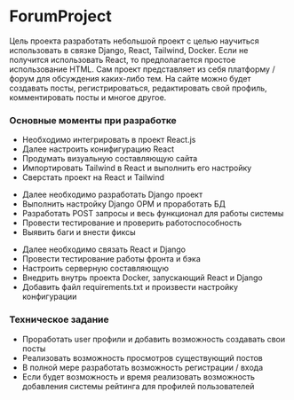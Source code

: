 # ForumProject

Цель проекта разработать небольшой проект с целью научиться использовать в связке Django, React, Tailwind, Docker. Если не получится использовать React, то предполагается простое использование HTML. Сам проект представляет из себя платформу / форум для обсуждения каких-либо тем. На сайте можно будет создавать посты, регистрироваться, редактировать свой профиль, комментировать посты и многое другое.

### **Основные моменты при разработке**

- Необходимо интегрировать в проект React.js
- Далее настроить конифигурацию React
- Продумать визуальную составляющую сайта
- Импортировать Tailwind в React и выполнить его настройку
- Сверстать проект на React и Tailwind

+ Далее необходимо разработать Django проект
+ Выполнить настройку Django ОРМ и проработать БД
+ Разработать POST запросы и весь функционал для работы системы
+ Провести тестирование и проверить работоспособность
+ Выявить баги и внести фиксы

* Далее необходимо связать React и Django
* Провести тестирование работы фронта и бэка
* Настроить серверную составляющую
* Внедрить внутрь проекта Docker, запускающий React и Django
* Добавить файл requirements.txt и произвести настройку конфигурации

### **Техническое задание**

- Проработать user профили и добавить возможность создавать свои посты
- Реализовать возможность просмотров существующий постов
- В полной мере разработать возможность регистрации / входа
- Если будет возможность и время реализовать возможность добавления системы рейтинга для профилей пользователей
